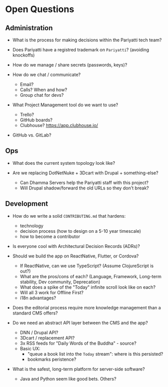 # Open Questions


## Administration

- What is the process for making decisions within the Pariyatti tech team?

- Does Pariyatti have a registred trademark on `Pariyatti`? (avoiding knockoffs)

- How do we manage / share secrets (passwords, keys)?

- How do we chat / communicate?
    - Email?
    - Calls? When and how?
    - Group chat for devs?

- What Project Management tool do we want to use?
    - Trello?
    - GitHub boards?
    - Clubhouse? https://app.clubhouse.io/

- GitHub vs. GitLab?


## Ops

- What does the current system topology look like?

- Are we replacing DotNetNuke + 3Dcart with Drupal + something-else?
    - Can Dhamma Servers help the Pariyatti staff with this project?
    - Will Drupal shadow/forward the old URLs so they don't break?


## Development

- How do we write a solid `CONTRIBUTING.md` that hardens:
    - technology
    - decision process (how to design on a 5-10 year timescale)
    - how to become a contributor

- Is everyone cool with Architectural Decision Records (ADRs)?

- Should we build the app on ReactNative, Flutter, or Cordova?
    - If ReactNative, can we use TypeScript? (Assume ClojureScript is out?)
    - What are the pros/cons of each? (Language, Framework, Long-term stability, Dev community, Deprecation)
    - What does a spike of the "Today" infinite scroll look like on each?
    - Will all 3 work for Offline First?
    - i18n advantages?

- Does the editorial process require more knowledge management than a standard CMS offers?

- Do we need an abstract API layer between the CMS and the app?
    - DNN / Drupal API?
    - 3Dcart / replacement API?
    - 3x RSS feeds for "Daily Words of the Buddha" - source?
    - Basic UX:
        - "queue a book list into the `Today` stream": where is this persisted?
        - bookmarks peristence?

- What is the safest, long-term platform for server-side software?
    - Java and Python seem like good bets. Others?
